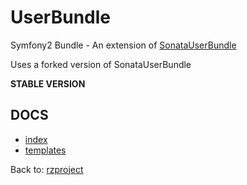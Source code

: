 UserBundle
===========

Symfony2 Bundle - An extension of [SonataUserBundle](https://github.com/sonata-project/SonataUserBundle)

Uses a forked version of SonataUserBundle

**STABLE VERSION**

DOCS
----

* [index](https://github.com/rzproject/UserBundle/blob/1.1/Resources/doc/index.md)
* [templates](https://github.com/rzproject/UserBundle/blob/1.1/Resources/doc/templates.md)

Back to: [rzproject](http://rzproject.github.io)


